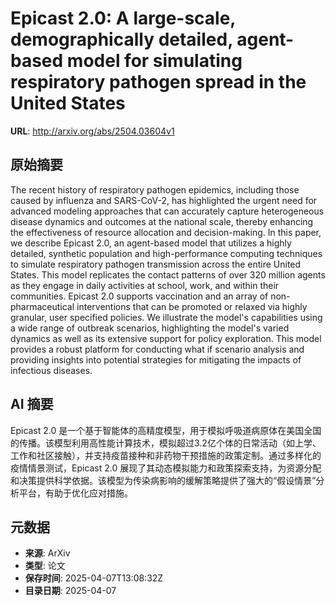 # Epicast 2.0: A large-scale, demographically detailed, agent-based model for simulating respiratory pathogen spread in the United States

**URL**: http://arxiv.org/abs/2504.03604v1

## 原始摘要

The recent history of respiratory pathogen epidemics, including those caused
by influenza and SARS-CoV-2, has highlighted the urgent need for advanced
modeling approaches that can accurately capture heterogeneous disease dynamics
and outcomes at the national scale, thereby enhancing the effectiveness of
resource allocation and decision-making. In this paper, we describe Epicast
2.0, an agent-based model that utilizes a highly detailed, synthetic population
and high-performance computing techniques to simulate respiratory pathogen
transmission across the entire United States. This model replicates the contact
patterns of over 320 million agents as they engage in daily activities at
school, work, and within their communities. Epicast 2.0 supports vaccination
and an array of non-pharmaceutical interventions that can be promoted or
relaxed via highly granular, user specified policies. We illustrate the model's
capabilities using a wide range of outbreak scenarios, highlighting the model's
varied dynamics as well as its extensive support for policy exploration. This
model provides a robust platform for conducting what if scenario analysis and
providing insights into potential strategies for mitigating the impacts of
infectious diseases.


## AI 摘要

Epicast 2.0 是一个基于智能体的高精度模型，用于模拟呼吸道病原体在美国全国的传播。该模型利用高性能计算技术，模拟超过3.2亿个体的日常活动（如上学、工作和社区接触），并支持疫苗接种和非药物干预措施的政策定制。通过多样化的疫情情景测试，Epicast 2.0 展现了其动态模拟能力和政策探索支持，为资源分配和决策提供科学依据。该模型为传染病影响的缓解策略提供了强大的“假设情景”分析平台，有助于优化应对措施。

## 元数据

- **来源**: ArXiv
- **类型**: 论文
- **保存时间**: 2025-04-07T13:08:32Z
- **目录日期**: 2025-04-07
